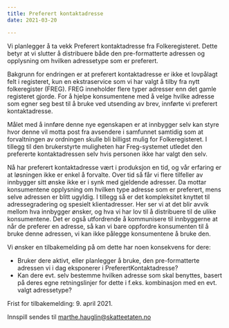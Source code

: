 ```yaml
---
title: Preferert kontaktadresse
date: 2021-03-20

---
```


Vi planlegger å ta vekk Preferert kontaktadresse fra Folkeregisteret. Dette betyr at vi slutter å distribuere både den pre-formatterte adressen og opplysning om hvilken adressetype som er preferert. 

Bakgrunn for endringen er at preferert kontaktadresse er ikke et lovpålagt felt i registeret, kun en ekstraservice som vi har valgt å tilby fra nytt folkeregister (FREG). FREG inneholder flere typer adresser enn det gamle registeret gjorde. For å hjelpe konsumentene med å velge hvilke adresse som egner seg best til å bruke ved utsending av brev, innførte vi preferert kontaktadresse. 

Målet med å innføre denne nye egenskapen er at innbygger selv kan styre hvor denne vil motta post fra avsendere i samfunnet samtidig som at forvaltningen av ordningen skulle bli billigst mulig for Folkeregisteret. I tillegg til den brukerstyrte muligheten har Freg-systemet utledet den prefererte kontaktadressen selv hvis personen ikke har valgt den selv.

Nå har preferert kontaktadresse vært i produksjon en tid, og vår erfaring er at løsningen ikke er enkel å forvalte. Over tid så får vi flere tilfeller av innbygger sitt ønske ikke er i synk med gjeldende adresser. Da mottar konsumentene opplysning om hvilken type adresse som er preferert, mens selve adressen er blitt ugyldig. I tillegg så er det kompleksitet knyttet til adressegradering og spesielt klientadresser. Her ser vi at det blir avvik mellom hva innbygger ønsker, og hva vi har lov til å distribuere til de ulike konsumentene.
Det er også utfordrende å kommunisere til innbyggerne at når de preferer en adresse, så kan vi bare oppfordre konsumenten til å bruke denne adressen, vi kan ikke pålegge konsumentene å bruke den.

Vi ønsker en tilbakemelding på om dette har noen konsekvens for dere:
-	Bruker dere aktivt, eller planlegger å bruke, den pre-formatterte adressen vi i dag eksponerer i PreferertKontaktadresse?
-	Kan dere evt. selv bestemme hvilken adresse som skal benyttes, basert på deres egne retningslinjer for dette i f.eks. kombinasjon med en evt. valgt adressetype?

Frist for tilbakemelding: 9. april 2021.

Innspill sendes til marthe.hauglin@skatteetaten.no
